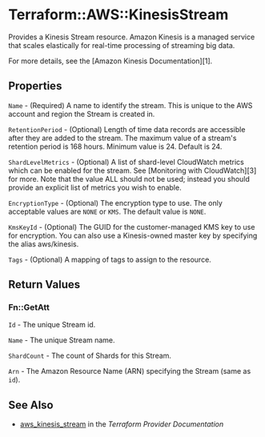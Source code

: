 # Terraform::AWS::KinesisStream

Provides a Kinesis Stream resource. Amazon Kinesis is a managed service that
scales elastically for real-time processing of streaming big data.

For more details, see the [Amazon Kinesis Documentation][1].

## Properties

`Name` - (Required) A name to identify the stream. This is unique to the AWS account and region the Stream is created in.

`RetentionPeriod` - (Optional) Length of time data records are accessible after they are added to the stream. The maximum value of a stream's retention period is 168 hours. Minimum value is 24. Default is 24.

`ShardLevelMetrics` - (Optional) A list of shard-level CloudWatch metrics which can be enabled for the stream. See [Monitoring with CloudWatch][3] for more. Note that the value ALL should not be used; instead you should provide an explicit list of metrics you wish to enable.

`EncryptionType` - (Optional) The encryption type to use. The only acceptable values are `NONE` or `KMS`. The default value is `NONE`.

`KmsKeyId` - (Optional) The GUID for the customer-managed KMS key to use for encryption. You can also use a Kinesis-owned master key by specifying the alias aws/kinesis.

`Tags` - (Optional) A mapping of tags to assign to the resource.


## Return Values

### Fn::GetAtt

`Id` - The unique Stream id.

`Name` - The unique Stream name.

`ShardCount` - The count of Shards for this Stream.

`Arn` - The Amazon Resource Name (ARN) specifying the Stream (same as `id`).

## See Also

* [aws_kinesis_stream](https://www.terraform.io/docs/providers/aws/r/kinesis_stream.html) in the _Terraform Provider Documentation_